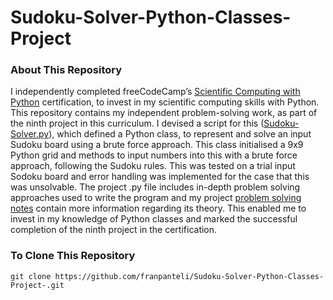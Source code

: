 # Sudoku-Solver-Python-Classes-Project
### About This Repository
I independently completed freeCodeCamp’s [Scientific Computing with Python](https://www.freecodecamp.org/learn/scientific-computing-with-python/) certification, to invest in my scientific computing skills with Python. This repository contains my independent problem-solving work, as part of the ninth project in this curriculum. I devised a script for this ([Sudoku-Solver.py](https://github.com/franpanteli/Sudoku-Solver-Python-Classes-Project/blob/main/Sudoku-Solver.py)), which defined a Python class, to represent and solve an input Sudoku board using a brute force approach. This class initialised a 9x9 Python grid and methods to input numbers into this with a brute force approach, following the Sudoku rules. This was tested on a trial input Sodoku board and error handling was implemented for the case that this was unsolvable. The project .py file includes in-depth problem solving approaches used to write the program and my project [problem solving notes](https://github.com/franpanteli/Sudoku-Solver-Python-Classes-Project/blob/main/Sudoku%20Solver%20Problem%20Solving%20Thought%20Process%20Notes.txt) contain more information regarding its theory. This enabled me to invest in my knowledge of Python classes and marked the successful completion of the ninth project in the certification.

### To Clone This Repository
```
git clone https://github.com/franpanteli/Sudoku-Solver-Python-Classes-Project-.git
```
